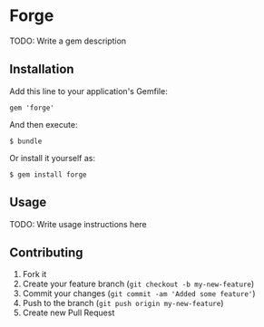 # Forge

TODO: Write a gem description

## Installation

Add this line to your application's Gemfile:

    gem 'forge'

And then execute:

    $ bundle

Or install it yourself as:

    $ gem install forge

## Usage

TODO: Write usage instructions here

## Contributing

1. Fork it
2. Create your feature branch (`git checkout -b my-new-feature`)
3. Commit your changes (`git commit -am 'Added some feature'`)
4. Push to the branch (`git push origin my-new-feature`)
5. Create new Pull Request
